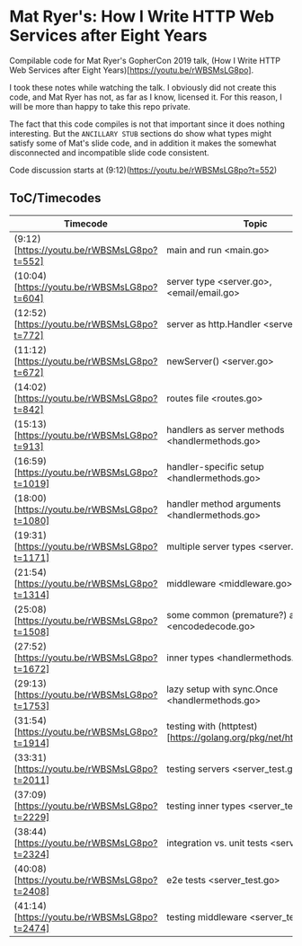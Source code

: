 # Mat Ryer's: How I Write HTTP Web Services after Eight Years

Compilable code for Mat Ryer's GopherCon 2019 talk, (How I Write HTTP Web Services after Eight
Years)[https://youtu.be/rWBSMsLG8po].

I took these notes while watching the talk. I obviously did not create this code, and Mat Ryer has
not, as far as I know, licensed it. For this reason, I will be more than happy to take this repo
private.

The fact that this code compiles is not that important since it does nothing interesting. But the
`ANCILLARY STUB` sections do show what types might satisfy some of Mat's slide code, and in addition
it makes the somewhat disconnected and incompatible slide code consistent.

Code discussion starts at (9:12)(https://youtu.be/rWBSMsLG8po?t=552)

## ToC/Timecodes

| Timecode                                     | Topic                                                              |
|----------------------------------------------|--------------------------------------------------------------------|
| (9:12)[https://youtu.be/rWBSMsLG8po?t=552]   | main and run <main.go>                                             |
| (10:04)[https://youtu.be/rWBSMsLG8po?t=604]  | server type <server.go>, <email/email.go>                          |
| (12:52)[https://youtu.be/rWBSMsLG8po?t=772]  | server as http.Handler <server.go>                                 |
| (11:12)[https://youtu.be/rWBSMsLG8po?t=672]  | newServer() <server.go>                                            |
| (14:02)[https://youtu.be/rWBSMsLG8po?t=842]  | routes file <routes.go>                                            |
| (15:13)[https://youtu.be/rWBSMsLG8po?t=913]  | handlers as server methods <handlermethods.go>                     |
| (16:59)[https://youtu.be/rWBSMsLG8po?t=1019] | handler-specific setup <handlermethods.go>                         |
| (18:00)[https://youtu.be/rWBSMsLG8po?t=1080] | handler method arguments <handlermethods.go>                       |
| (19:31)[https://youtu.be/rWBSMsLG8po?t=1171] | multiple server types <server.go>                                  |
| (21:54)[https://youtu.be/rWBSMsLG8po?t=1314] | middleware <middleware.go>                                         |
| (25:08)[https://youtu.be/rWBSMsLG8po?t=1508] | some common (premature?) abstractions <encodedecode.go>            |
| (27:52)[https://youtu.be/rWBSMsLG8po?t=1672] | inner types <handlermethods.go>                                    |
| (29:13)[https://youtu.be/rWBSMsLG8po?t=1753] | lazy setup with sync.Once <handlermethods.go>                      |
| (31:54)[https://youtu.be/rWBSMsLG8po?t=1914] | testing with (httptest)[https://golang.org/pkg/net/http/httptest/] |
| (33:31)[https://youtu.be/rWBSMsLG8po?t=2011] | testing servers <server_test.go>                                   |
| (37:09)[https://youtu.be/rWBSMsLG8po?t=2229] | testing inner types <server_test.go>                               |
| (38:44)[https://youtu.be/rWBSMsLG8po?t=2324] | integration vs. unit tests <server_test.go>                        |
| (40:08)[https://youtu.be/rWBSMsLG8po?t=2408] | e2e tests <server_test.go>                                         |
| (41:14)[https://youtu.be/rWBSMsLG8po?t=2474] | testing middleware <server_test.go>                                |
